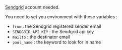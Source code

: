  [Sendgrid](https://sendgrid.com/) account needed.

You need to set you environment with these variables :
- `from` : the Sendgrid registered sender email
- `SENDGRID_API_KEY` : the Sendgrid api key
- `mailto` : the destinator email
- `pool_name` : the keyword to look for in name

